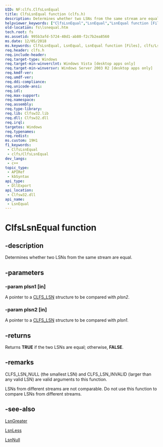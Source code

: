 ```yaml
---
UID: NF:clfs.ClfsLsnEqual
title: ClfsLsnEqual function (clfs.h)
description: Determines whether two LSNs from the same stream are equal.
helpviewer_keywords: ["ClfsLsnEqual","LsnEqual","LsnEqual function [Files]","clfs/LsnEqual","fs.lsnequal"]
old-location: fs\lsnequal.htm
tech.root: fs
ms.assetid: 995b3afd-5724-40d1-ab80-f2c7b2ea8560
ms.date: 12/05/2018
ms.keywords: ClfsLsnEqual, LsnEqual, LsnEqual function [Files], clfs/LsnEqual, fs.lsnequal
req.header: clfs.h
req.include-header: 
req.target-type: Windows
req.target-min-winverclnt: Windows Vista [desktop apps only]
req.target-min-winversvr: Windows Server 2003 R2 [desktop apps only]
req.kmdf-ver: 
req.umdf-ver: 
req.ddi-compliance: 
req.unicode-ansi: 
req.idl: 
req.max-support: 
req.namespace: 
req.assembly: 
req.type-library: 
req.lib: Clfsw32.lib
req.dll: Clfsw32.dll
req.irql: 
targetos: Windows
req.typenames: 
req.redist: 
ms.custom: 19H1
f1_keywords:
 - ClfsLsnEqual
 - clfs/ClfsLsnEqual
dev_langs:
 - c++
topic_type:
 - APIRef
 - kbSyntax
api_type:
 - DllExport
api_location:
 - Clfsw32.dll
api_name:
 - LsnEqual
---
```


# ClfsLsnEqual function


## -description

Determines whether two LSNs from the same stream are equal.

## -parameters

### -param plsn1 [in]

A pointer to a <a href="/windows/desktop/api/clfs/ns-clfs-cls_lsn">CLFS_LSN</a> structure to be compared with  <i>plsn2</i>.

### -param plsn2 [in]

A pointer to a <a href="/windows/desktop/api/clfs/ns-clfs-cls_lsn">CLFS_LSN</a> structure to be compared with  <i>plsn1</i>.

## -returns

Returns <b>TRUE</b> if the two LSNs are equal; otherwise,  <b>FALSE</b>.

## -remarks

CLFS_LSN_NULL (the smallest LSN) and CLFS_LSN_INVALID (larger than any valid LSN) are valid arguments to this function.

LSNs from different streams are not comparable. Do not use this function to compare LSNs from different streams.

## -see-also

<a href="/windows/desktop/api/clfs/nf-clfs-clfslsngreater">LsnGreater</a>



<a href="/windows/desktop/api/clfs/nf-clfs-clfslsnless">LsnLess</a>



<a href="/windows/desktop/api/clfs/nf-clfs-clfslsnnull">LsnNull</a>